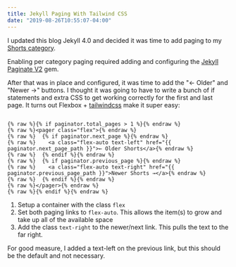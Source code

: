 ```yaml
---
title: Jekyll Paging With Tailwind CSS
date: "2019-08-26T10:55:07-04:00"
---
```


I updated this blog Jekyll 4.0 and decided it was time to add paging to my [Shorts category](https://scottw.com/what-your-shorts-why-you-should-use-them-too).

Enabling per category paging required adding and configuring the [Jekyll Paginate V2](https://github.com/sverrirs/jekyll-paginate-v2) gem.

After that was in place and configured, it was time to add the "← Older" and "Newer →" buttons. I thought it was going to have to write a bunch of if statements and extra CSS to get working correctly for the first and last page. It turns out Flexbox + [tailwindcss](https://tailwindcss.com/) make it super easy:

```liquid

{% raw %}{% if paginator.total_pages > 1 %}{% endraw %}
{% raw %}<pager class="flex">{% endraw %}
{% raw %}  {% if paginator.next_page %}{% endraw %}
{% raw %}    <a class="flex-auto text-left" href="{{ paginator.next_page_path }}">← Older Shorts</a>{% endraw %}
{% raw %}  {% endif %}{% endraw %}
{% raw %}  {% if paginator.previous_page %}{% endraw %}
{% raw %}    <a class="flex-auto text-right" href="{{ paginator.previous_page_path }}">Newer Shorts →</a>{% endraw %}
{% raw %}  {% endif %}{% endraw %}
{% raw %}</pager>{% endraw %}
{% raw %}{% endif %}{% endraw %}
```

1. Setup a container with the class `flex`
2. Set both paging links to `flex-auto`. This allows the item(s) to grow and take up all of the available space
3. Add the class `text-right` to the newer/next link. This pulls the text to the far right.

For good measure, I added a text-left on the previous link, but this should be the default and not necessary.
